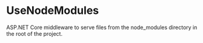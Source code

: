 # UseNodeModules
ASP.NET Core middleware to serve files from the node_modules directory in the root of the project. 
